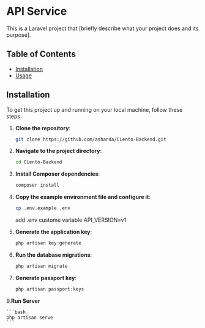 # API Service

This is a Laravel project that [briefly describe what your project does and its purpose].

## Table of Contents

- [Installation](#installation)
- [Usage](#usage)

## Installation

To get this project up and running on your local machine, follow these steps:

1. **Clone the repository**:

    ```bash
    git clone https://github.com/ashanda/CLento-Backend.git
    ```

2. **Navigate to the project directory**:

    ```bash
    cd CLento-Backend
    ```

3. **Install Composer dependencies**:

    ```bash
    composer install
    ```

4. **Copy the example environment file and configure it**:

    ```bash
    cp .env.example .env
    ```
    add .env custome variable API_VERSION=v1
   
6. **Generate the application key**:

    ```bash
    php artisan key:generate
    ```

7. **Run the database migrations**:

    ```bash
    php artisan migrate
    ```

8. **Generate passport key**:

    ```bash
    php artisan passport:keys
    ```
9.**Run Server**

    ```bash
    php artisan serve
    ```
